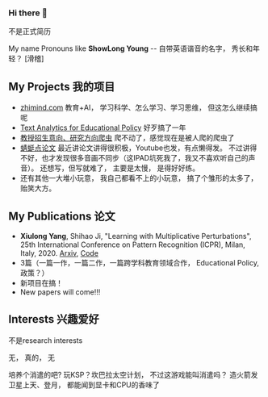 ### Hi there 👋

<!--
**sndnyang/sndnyang** is a ✨ _special_ ✨ repository because its `README.md` (this file) appears on your GitHub profile.

Here are some ideas to get you started:

- 🔭 I’m currently working on ...
- 🌱 I’m currently learning ...
- 👯 I’m looking to collaborate on ...
- 🤔 I’m looking for help with ...
- 💬 Ask me about ...
- 📫 How to reach me: ...
- 😄 Pronouns: ...
- ⚡ Fun fact: ...
-->

不是正式简历

My name Pronouns like **ShowLong Young** -- 自带英语谐音的名字， 秀长和年轻？ [滑稽]

## My Projects 我的项目

- [zhimind.com](https://www.zhimind.com)  教育+AI， 学习科学、怎么学习、学习思维， 但这怎么继续搞呢
- [Text Analytics for Educational Policy](https://nitro2.cs.gsu.edu) 好歹搞了一年
- [教授招生意向、研究方向爬虫](https://www.zhimind.com/oversea/research.html) 爬不动了，感觉现在是被人爬的爬虫了
- [蜻蜓点论文](https://space.bilibili.com/17529417/video) 最近讲论文讲得很积极，Youtube也发，有点懒得发。 不过讲得不好，也才发现很多音画不同步（这IPAD坑死我了，我又不喜欢听自己的声音）。 还想写，但写就难了， 主要是太慢， 是得好好练。
- 还有其他一大堆小玩意， 我自己都看不上的小玩意， 搞了个雏形的太多了， 贻笑大方。

## My Publications 论文

- **Xiulong Yang**, Shihao Ji, "Learning with Multiplicative Perturbations", 25th International Conference on Pattern Recognition (ICPR), Milan, Italy, 2020. [Arxiv](https://arxiv.org/abs/1912.01810), [Code](https://github.com/sndnyang/xvat)
- 3篇（一篇一作，一篇二作，一篇跨学科教育领域合作， Educational Policy, 政策？）
- 新项目在搞！
- New papers will come!!!

## Interests 兴趣爱好

不是research interests

无， 真的， 无

培养个消遣的吧? 玩KSP？坎巴拉太空计划， 不过这游戏能叫消遣吗？ 造火箭发卫星上天、登月， 都能闻到显卡和CPU的香味了
